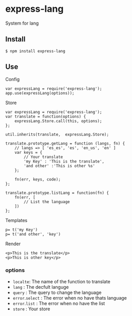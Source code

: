 # express-lang

System for lang

## Install

	$ npm install express-lang


## Use


Config

	var expressLang = require('express-lang');
	app.use(expressLang(options));


Store


	var expressLang = require('express-lang');
	var translate = function(options) {
		expressLang.Store.call(this, options);
	};

	util.inherits(translate,  expressLang.Store);

	translate.prototype.getLang = function (langs, fn) {
		// langs => [ 'es_es', 'es', 'en_us', 'en' ]
		var keys = {
			// Your translate
			'my Key' : 'This is the translate',
			'and other' :'This is other %s'
		};

		fn(err, keys, code);
	};

	translate.prototype.listLang = function(fn) {
		fn(err, [
			// List the language
		])
	};

Templates

	p= t('my Key')
	p= t('and other', 'key')

Render

	<p>This is the translate</p>
	<p>This is other key</p>

### options

* `localte`: The name of the function to translate
* `lang` : The decfult languge
* `query` : The query to change the language
* `error`.`select` : The error when no have thats language
* `error`.`list` : The error when no have the list
* `store` : Your store